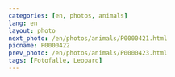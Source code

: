 ```yaml
---
categories: [en, photos, animals]
lang: en
layout: photo
next_photo: /en/photos/animals/P0000421.html
picname: P0000422
prev_photo: /en/photos/animals/P0000423.html
tags: [Fotofalle, Leopard]
---
```

